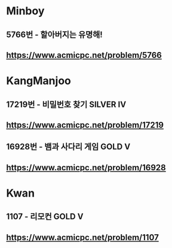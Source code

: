 # Minboy
## 5766번 - 할아버지는 유명해!
## https://www.acmicpc.net/problem/5766

# KangManjoo
## 17219번 - 비밀번호 찾기 SILVER IV
## https://www.acmicpc.net/problem/17219
## 16928번 - 뱀과 사다리 게임 GOLD V
## https://www.acmicpc.net/problem/16928

# Kwan
## 1107 - 리모컨 GOLD V
## https://www.acmicpc.net/problem/1107
